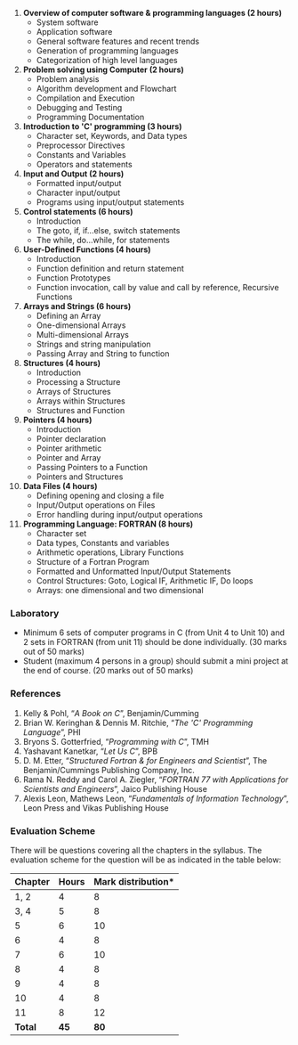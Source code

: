 1. **Overview of computer software & programming languages (2 hours)**
    * System software
    * Application software
    * General software features and recent trends
    * Generation of programming languages
    * Categorization of high level languages
2. **Problem solving using Computer (2 hours)**
    * Problem analysis
    * Algorithm development and Flowchart
    * Compilation and Execution
    * Debugging and Testing
    * Programming Documentation
3. **Introduction to 'C' programming (3 hours)**
    * Character set, Keywords, and Data types
    * Preprocessor Directives
    * Constants and Variables
    * Operators and statements
4. **Input and Output (2 hours)**
    * Formatted input/output
    * Character input/output
    * Programs using input/output statements
5. **Control statements (6 hours)**
    * Introduction
    * The goto, if, if...else, switch statements
    * The while, do...while, for statements
6. **User-Defined Functions (4 hours)**
    * Introduction
    * Function definition and return statement
    * Function Prototypes
    * Function invocation, call by value and call by reference, Recursive Functions
7. **Arrays and Strings (6 hours)**
    * Defining an Array
    * One-dimensional Arrays
    * Multi-dimensional Arrays
    * Strings and string manipulation
    * Passing Array and String to function
8. **Structures (4 hours)**
    * Introduction
    * Processing a Structure
    * Arrays of Structures
    * Arrays within Structures
    * Structures and Function
9. **Pointers (4 hours)**
    * Introduction
    * Pointer declaration
    * Pointer arithmetic
    * Pointer and Array
    * Passing Pointers to a Function
    * Pointers and Structures
10. **Data Files (4 hours)**
    * Defining opening and closing a file
    * Input/Output operations on Files
    * Error handling during input/output operations
11. **Programming Language: FORTRAN (8 hours)**
    * Character set
    * Data types, Constants and variables
    * Arithmetic operations, Library Functions 
    * Structure of a Fortran Program
    * Formatted and Unformatted Input/Output Statements
    * Control Structures: Goto, Logical IF, Arithmetic IF, Do loops
    * Arrays: one dimensional and two dimensional 

### **Laboratory**

* Minimum 6 sets of computer programs in C (from Unit 4 to Unit 10) and 2 sets in FORTRAN (from unit 11) should be done individually. (30 marks out of 50 marks)
* Student (maximum 4 persons in a group) should submit a mini project at the end of course. (20 marks out of 50 marks)

### **References**

1. Kelly & Pohl, “*A Book on C*”, Benjamin/Cumming
2. Brian W. Keringhan & Dennis M. Ritchie, “*The 'C' Programming Language*”, PHI
3. Bryons S. Gotterfried, “*Programming with C*”, TMH
4. Yashavant Kanetkar, “*Let Us C*”, BPB
5. D. M. Etter, “*Structured Fortran & for Engineers and Scientist*”, The Benjamin/Cummings Publishing Company, Inc.
6. Rama N. Reddy and Carol A. Ziegler, “*FORTRAN 77 with Applications for Scientists and Engineers*”, Jaico Publishing House
7. Alexis Leon, Mathews Leon, “*Fundamentals of Information Technology*”, Leon Press and Vikas Publishing House

### **Evaluation Scheme**

There will be questions covering all the chapters in the syllabus. The evaluation scheme for the question will be as indicated in the table below:

| Chapter   | Hours  | Mark distribution* |
| --------- | ------ | ------------------ |
| 1, 2      | 4      | 8                  |
| 3, 4      | 5      | 8                  |
| 5         | 6      | 10                 |
| 6         | 4      | 8                  |
| 7         | 6      | 10                 |
| 8         | 4      | 8                  |
| 9         | 4      | 8                  |
| 10        | 4      | 8                  |
| 11        | 8      | 12                 |
| **Total** | **45** | **80**             |

